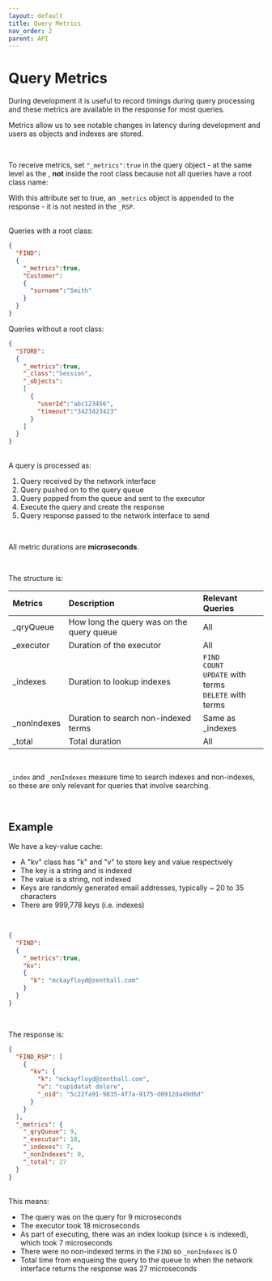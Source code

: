 ```yaml
---
layout: default
title: Query Metrics
nav_order: 2
parent: API
---
```


# Query Metrics
During development it is useful to record timings during query processing and these metrics are available in the response for most queries.

Metrics allow us to see notable changes in latency during development and users as objects and indexes are stored.

<br/>

To receive metrics, set `"_metrics":true` in the query object - at the same level as the <RootClassName>, **not** inside the root class because not all queries have a root class name:

With this attribute set to true, an `_metrics` object is appended to the response - it is not nested in the `_RSP`.


<br/>
Queries with a root class:

```json
{
  "FIND":
  {
    "_metrics":true,
    "Customer":
    {
      "surname":"Smith"
    }
  }
}
```

Queries without a root class:

```json
{
  "STORE":
  {
    "_metrics":true,
    "_class":"Session",
    "_objects":
    [
      {
        "userId":"abc123456",
        "timeout":"3423423423"
      }
    ]
  }
}
```



<br/>
A query is processed as: 

1. Query received by the network interface
2. Query pushed on to the query queue
3. Query popped from the queue and sent to the executor
4. Execute the query and create the response
5. Query response passed to the network interface to send

<br/>

All metric durations are **microseconds**.

<br/>

The structure is:

| Metrics     |  Description    | Relevant Queries |
|:-----       |:-------         |:---- |
| _qryQueue   | How long the query was on the query queue | All |
| _executor   | Duration of the executor | All |
| _indexes    | Duration to lookup indexes | `FIND`<br/>`COUNT`<br/>`UPDATE` with terms<br/>`DELETE` with terms |
| _nonIndexes | Duration to search non-indexed terms | Same as _indexes |
| _total      | Total duration | All |


<br/>

`_index` and `_nonIndexes` measure time to search indexes and non-indexes, so these are only relevant for queries that involve searching.


<br/>

## Example

We have a key-value cache:

- A "kv" class has "k" and "v" to store key and value respectively
- The key is a string and is indexed
- The value is a string, not indexed
- Keys are randomly generated email addresses, typically ~ 20 to 35 characters
- There are 999,778 keys (i.e. indexes)

<br/>

```json
{
  "FIND":
  {
    "_metrics":true,
    "kv":
    {
      "k": "mckayfloyd@zenthall.com"
    }
  }
}

```

<br/>

The response is:

```json
{
  "FIND_RSP": [
    {
      "kv": {
        "k": "mckayfloyd@zenthall.com",
        "v": "cupidatat dolore",
        "_oid": "5c22fa91-9835-4f7a-9175-d0912da49d6d"
      }
    }
  ],
  "_metrics": {
    "_qryQueue": 9,
    "_executor": 18,
    "_indexes": 7,
    "_nonIndexes": 0,
    "_total": 27
  }
}
```

<br/>
This means:

- The query was on the query for 9 microseconds
- The executor took 18 microseconds
- As part of executing, there was an index lookup (since `k` is indexed), which took 7 microseconds
- There were no non-indexed terms in the `FIND` so `_nonIndexes` is 0
- Total time from enqueing the query to the queue to when the network interface returns the response was 27 microseconds



